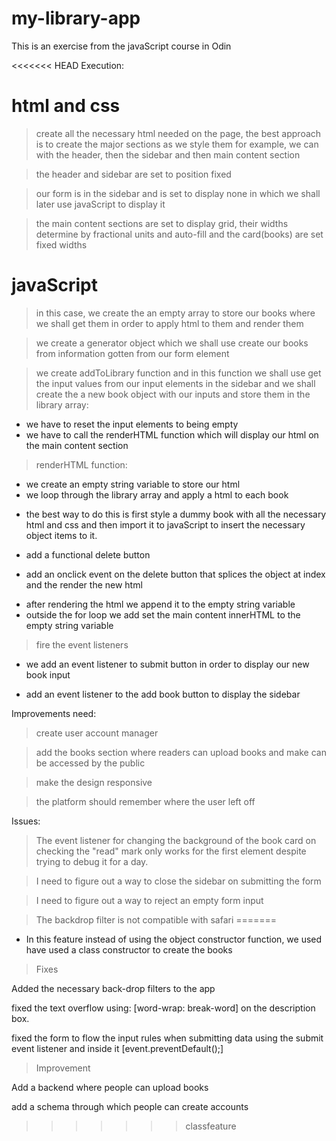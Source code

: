 # my-library-app

This is an exercise from the javaScript course in Odin

<<<<<<< HEAD
Execution:

# html and css

> create all the necessary html needed on the page, the best approach is to create the major sections as we style them for example, we can with the header, then the sidebar and then main content section

> the header and sidebar are set to position fixed

> our form is in the sidebar and is set to display none in which we shall later use javaScript to display it

> the main content sections are set to display grid, their widths determine by fractional units and auto-fill and the card(books) are set fixed widths

# javaScript

> in this case, we create the an empty array to store our books where we shall get them in order to apply html to them and render them

> we create a generator object which we shall use create our books from information gotten from our form element

> we create addToLibrary function and in this function we shall use get the input values from our input elements in the sidebar and we shall create the a new book object with our inputs and store them in the library array:

- we have to reset the input elements to being empty
- we have to call the renderHTML function which will display our html on the main content section

> renderHTML function:

- we create an empty string variable to store our html
- we loop through the library array and apply a html to each book

* the best way to do this is first style a dummy book with all the necessary html and css and then import it to javaScript to insert the necessary object items to it.

- add a functional delete button

* add an onclick event on the delete button that splices the object at index and the render the new html

- after rendering the html we append it to the empty string variable
- outside the for loop we add set the main content innerHTML to the empty string variable

> fire the event listeners

- we add an event listener to submit button in order to display our new book input

- add an event listener to the add book button to display the sidebar

Improvements need:

> create user account manager

> add the books section where readers can upload books and make can be accessed by the public

> make the design responsive

> the platform should remember where the user left off

Issues:

> The event listener for changing the background of the book card on checking the "read" mark only works for the first element despite trying to debug it for a day.

> I need to figure out a way to close the sidebar on submitting the form

> I need to figure out a way to reject an empty form input

> The backdrop filter is not compatible with safari
=======
- In this feature instead of using the object constructor function, we used have used a class constructor to create the books


> Fixes

Added the necessary back-drop filters to the app

fixed the text overflow using: [word-wrap: break-word] on the description box.

fixed the form to flow the input rules when submitting data using the submit event listener and inside it [event.preventDefault();]


> Improvement

Add a backend where people can upload books

add a schema through which people can create accounts
>>>>>>> classfeature
